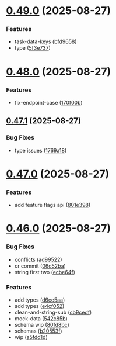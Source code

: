# [0.49.0](https://github.com/incmixlabs/utils/compare/v0.48.0...v0.49.0) (2025-08-27)


### Features

* task-data-keys ([bfd9658](https://github.com/incmixlabs/utils/commit/bfd9658ecbc11e563eead585dbbdf28d0efa96fa))
* type ([5f3e737](https://github.com/incmixlabs/utils/commit/5f3e73728babc2512e4ced03e1822e4cfafb3096))



# [0.48.0](https://github.com/incmixlabs/utils/compare/v0.47.1...v0.48.0) (2025-08-27)


### Features

* fix-endpoint-case ([170f00b](https://github.com/incmixlabs/utils/commit/170f00b71deb06960ef946d4ef2b852135fa873b))



## [0.47.1](https://github.com/incmixlabs/utils/compare/v0.47.0...v0.47.1) (2025-08-27)


### Bug Fixes

* type issues ([1769a18](https://github.com/incmixlabs/utils/commit/1769a184050fe03f2268be74ac4091dbd64d40f8))



# [0.47.0](https://github.com/incmixlabs/utils/compare/v0.46.0...v0.47.0) (2025-08-27)


### Features

* add feature flags api ([801e398](https://github.com/incmixlabs/utils/commit/801e39841894331a3b2d4bdef2967dad95e0ae2a))



# [0.46.0](https://github.com/incmixlabs/utils/compare/v0.45.1...v0.46.0) (2025-08-27)


### Bug Fixes

* conflicts ([ad99522](https://github.com/incmixlabs/utils/commit/ad99522ad386ea1b5ba78a2ed448c4e051c1bd0b))
* cr commit ([06d52ba](https://github.com/incmixlabs/utils/commit/06d52ba3464a0086d9df1fe831034b730bbd3d66))
* string first two ([ecbe64f](https://github.com/incmixlabs/utils/commit/ecbe64fba00f37dbe2249206b05afd79367b8b3c))


### Features

* add types ([d6ce5aa](https://github.com/incmixlabs/utils/commit/d6ce5aa72dd9b8f1c30433fda828c887023dbed2))
* add types ([e4cf052](https://github.com/incmixlabs/utils/commit/e4cf052f327879510a6b085f0b1780f12ce9edf7))
* clean-and-string-sub ([cb9cedf](https://github.com/incmixlabs/utils/commit/cb9cedfb024a6c91ab3f144e93551d1fb58181b4))
* mock-data ([542c85b](https://github.com/incmixlabs/utils/commit/542c85be78097981d3d35c16b5105976982cfaec))
* schema wip ([80fd8bc](https://github.com/incmixlabs/utils/commit/80fd8bc6de026ed45bc534116c2e9394d3aa50a2))
* schemas ([b20553f](https://github.com/incmixlabs/utils/commit/b20553fc48aac15e14da89e152d025a1b5a29eca))
* wip ([a5fdd1d](https://github.com/incmixlabs/utils/commit/a5fdd1d048edf4e57f8bff09d3241a88b2300732))



